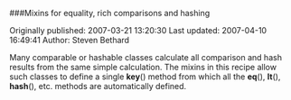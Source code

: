 ###Mixins for equality, rich comparisons and hashing

Originally published: 2007-03-21 13:20:30
Last updated: 2007-04-10 16:49:41
Author: Steven Bethard

Many comparable or hashable classes calculate all comparison and hash results from the same simple calculation. The mixins in this recipe allow such classes to define a single __key__() method from which all the __eq__(), __lt__(), __hash__(), etc. methods are automatically defined.